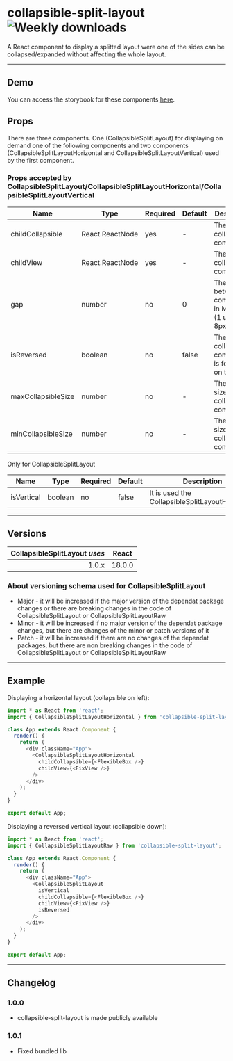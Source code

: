 # collapsible-split-layout ![Weekly downloads](https://img.shields.io/npm/dw/collapsible-split-layout 'Weekly downloads')

A React component to display a splitted layout were one of the sides can be collapsed/expanded without affecting the whole layout.

---

## Demo

You can access the storybook for these components [here](https://iulian-radu-at.github.io/collapsible-split-layout/).

## Props

There are three components.
One (CollapsibleSplitLayout) for displaying on demand one of the following components and two components (CollapsibleSplitLayoutHorizontal and CollapsibleSplitLayoutVertical) used by the first component.

### Props accepted by CollapsibleSplitLayout/CollapsibleSplitLayoutHorizontal/CollapsibleSplitLayoutVertical

| Name               | Type            | Required | Default | Description                                            |
| ------------------ | --------------- | -------- | ------- | ------------------------------------------------------ |
| childCollapsible   | React.ReactNode | yes      | -       | The collapsible component                              |
| childView          | React.ReactNode | yes      | -       | The non-collapsible component                          |
| gap                | number          | no       | 0       | The gap between componetns in MUI units (1 unit = 8px) |
| isReversed         | boolean         | no       | false   | The collapsible component is for false on the left     |
| maxCollapsibleSize | number          | no       | -       | The max size of collapsible component                  |
| minCollapsibleSize | number          | no       | -       | The min size of collapsible component                  |

Only for CollapsibleSplitLayout

| Name       | Type    | Required | Default | Description                                     |
| ---------- | ------- | -------- | ------- | ----------------------------------------------- |
| isVertical | boolean | no       | false   | It is used the CollapsibleSplitLayoutHorizontal |

---

## Versions

| CollapsibleSplitLayout _uses_ | React  |
| ----------------------------: | :----: |
|                         1.0.x | 18.0.0 |

### About versioning schema used for CollapsibleSplitLayout

- Major - it will be increased if the major version of the dependat package changes or there are breaking changes in the code of CollapsibleSplitLayout or CollapsibleSplitLayoutRaw
- Minor - it will be increased if no major version of the dependat package changes, but there are changes of the minor or patch versions of it
- Patch - it will be increased if there are no changes of the dependat packages, but there are non breaking changes in the code of CollapsibleSplitLayout or CollapsibleSplitLayoutRaw

---

## Example

Displaying a horizontal layout (collapsible on left):

```js
import * as React from 'react';
import { CollapsibleSplitLayoutHorizontal } from 'collapsible-split-layout';

class App extends React.Component {
  render() {
    return (
      <div className="App">
        <CollapsibleSplitLayoutHorizontal
          childCollapsible={<FlexibleBox />}
          childView={<FixView />}
        />
      </div>
    );
  }
}

export default App;
```

Displaying a reversed vertical layout (collapsible down):

```js
import * as React from 'react';
import { CollapsibleSplitLayoutRaw } from 'collapsible-split-layout';

class App extends React.Component {
  render() {
    return (
      <div className="App">
        <CollapsibleSplitLayout
          isVertical
          childCollapsible={<FlexibleBox />}
          childView={<FixView />}
          isReversed
        />
      </div>
    );
  }
}

export default App;
```

---

## Changelog

### 1.0.0

- collapsible-split-layout is made publicly available

### 1.0.1

- Fixed bundled lib
